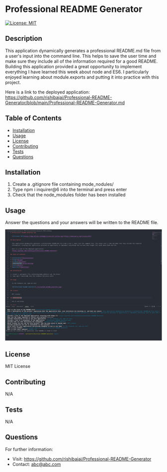 # Professional README Generator

  [![License: MIT](https://img.shields.io/badge/License-MIT-yellow.svg)](https://opensource.org/licenses/MIT)

## Description

  This application dynamically generates a professional README.md file from a user's input into the command line. This helps to save the user time and make sure they include all of the information required for a good README. Building this application provided a great opportunity to implement everything I have learned this week about node and ES6. I particularly enjoyed learning about module.exports and putting it into practice with this project.

  Here is a link to the deployed application:
  <https://github.com/rishibajaj/Professional-README-Generator/blob/main/Professional-README-Generator.md>

## Table of Contents

* [Installation](#installation)
* [Usage](#usage)
* [License](#license)
* [Contributing](#contributing)
* [Tests](#tests)
* [Questions](#questions)

## Installation

  1. Create a .gitignore file containing mode_nodules/
  2. Type npm i inquirer@6 into the terminal and press enter
  3. Check that the node_modules folder has been installed

## Usage

  Answer the questions and your answers will be written to the README file.

  ![Screenshot of Rishi Bajaj Professional README Generator](./Screenshot_README_Generator.png)

## License

  MIT License

## Contributing

  N/A

## Tests

  N/A

## Questions

  For further information:

* Visit: <https://github.com/rishibajaj/Professional-README-Generator>
* Contact: abc@abc.com

